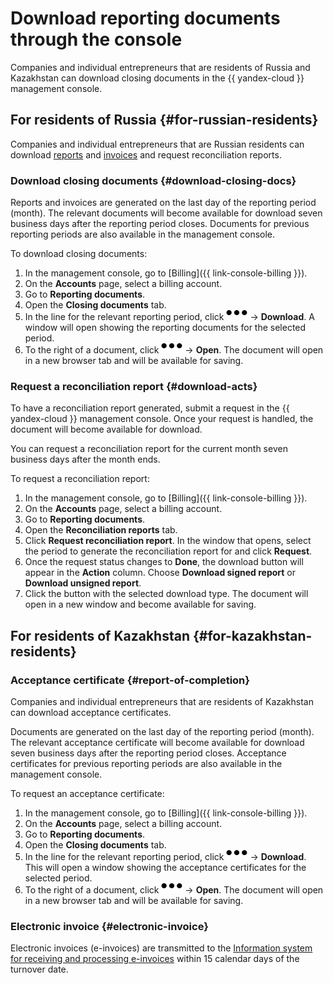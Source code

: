 # Download reporting documents through the console

Companies and individual entrepreneurs that are residents of Russia and Kazakhstan can download closing documents in the {{ yandex-cloud }} management console.

## For residents of Russia {#for-russian-residents}

Companies and individual entrepreneurs that are Russian residents can download [reports](../concepts/act.md) and [invoices](../concepts/invoice.md) and request reconciliation reports.

### Download closing documents {#download-closing-docs}

Reports and invoices are generated on the last day of the reporting period (month). The relevant documents will become available for download seven business days after the reporting period closes. Documents for previous reporting periods are also available in the management console.

To download closing documents:
1. In the management console, go to [Billing]({{ link-console-billing }}).
1. On the **Accounts** page, select a billing account.
1. Go to **Reporting documents**.
1. Open the **Closing documents** tab.
1. In the line for the relevant reporting period, click ![image](../../_assets/horizontal-ellipsis.svg) → **Download**. A window will open showing the reporting documents for the selected period.
1. To the right of a document, click ![image](../../_assets/horizontal-ellipsis.svg) → **Open**. The document will open in a new browser tab and will be available for saving.


### Request a reconciliation report {#download-acts}

To have a reconciliation report generated, submit a request in the {{ yandex-cloud }} management console. Once your request is handled, the document will become available for download.

You can request a reconciliation report for the current month seven business days after the month ends.

To request a reconciliation report:
1. In the management console, go to [Billing]({{ link-console-billing }}).
1. On the **Accounts** page, select a billing account.
1. Go to **Reporting documents**.
1. Open the **Reconciliation reports** tab.
1. Click **Request reconciliation report**. In the window that opens, select the period to generate the reconciliation report for and click **Request**.
1. Once the request status changes to **Done**, the download button will appear in the **Action** column. Choose **Download signed report** or **Download unsigned report**.
1. Click the button with the selected download type. The document will open in a new window and become available for saving.

## For residents of Kazakhstan {#for-kazakhstan-residents}

### Acceptance certificate {#report-of-completion}

Companies and individual entrepreneurs that are residents of Kazakhstan can download acceptance certificates.

Documents are generated on the last day of the reporting period (month). The relevant acceptance certificate will become available for download seven business days after the reporting period closes. Acceptance certificates for previous reporting periods are also available in the management console.

To request an acceptance certificate:
1. In the management console, go to [Billing]({{ link-console-billing }}).
1. On the **Accounts** page, select a billing account.
1. Go to **Reporting documents**.
1. Open the **Closing documents** tab.
1. In the line for the relevant reporting period, click ![image](../../_assets/horizontal-ellipsis.svg) → **Download**. This will open a window showing the acceptance certificates for the selected period.
1. To the right of a document, click ![image](../../_assets/horizontal-ellipsis.svg) → **Open**. The document will open in a new browser tab and will be available for saving.

### Electronic invoice {#electronic-invoice}

Electronic invoices (e-invoices) are transmitted to the [Information system for receiving and processing e-invoices](https://esf.gov.kz:8443/esf-web/login) within 15 calendar days of the turnover date.